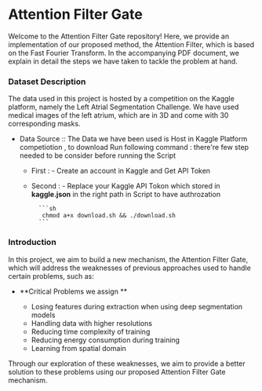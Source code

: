 # Attention Filter Gate

Welcome to the Attention Filter Gate repository! Here, we provide an implementation of our proposed method, the Attention Filter, which is based on the Fast Fourier Transform. In the accompanying PDF document, we explain in detail the steps we have taken to tackle the problem at hand.

### Dataset Description

The data used in this project is hosted by a competition on the Kaggle platform, namely the Left Atrial Segmentation Challenge. We have used medical images of the left atrium, which are in 3D and come with 30 corresponding masks.

* Data Source ::
The Data we have been used is Host in Kaggle Platform competiotion , to download Run following command :
there're few step needed to be consider before running the Script 
    * First :
            - Create an account in Kaggle and Get API Token 
    * Second :
           - Replace your Kaggle API Tokon which stored in **kaggle.json** in the right path in Script to have authrozation

            ```sh
             chmod a+x download.sh && ./download.sh
            ```

### Introduction

In this project, we aim to build a new mechanism, the Attention Filter Gate, which will address the weaknesses of previous approaches used to handle certain problems, such as:
- **Critical Problems we assign ** 

    * Losing features during extraction when using deep segmentation models
    * Handling data with higher resolutions
    * Reducing time complexity of training
    * Reducing energy consumption during training
    * Learning from spatial domain

Through our exploration of these weaknesses, we aim to provide a better solution to these problems using our proposed Attention Filter Gate mechanism.
